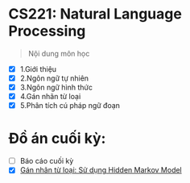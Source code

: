 # CS221: Natural Language Processing
> Nội dung môn học
- [x] 1.Giới thiệu
- [x] 2.Ngôn ngữ tự nhiên
- [x] 3.Ngôn ngữ hình thức
- [x] 4.Gán nhãn từ loại
- [x] 5.Phân tích cú pháp ngữ đoạn
# Đồ án cuối kỳ:
- [ ] Báo cáo cuối kỳ
- [x] [Gán nhãn từ loại: Sử dụng Hidden Markov Model](https://github.com/icebearian/CS221-Natural-Language-Processing/blob/master/PosTaggingCapstoneProject.ipynb)
